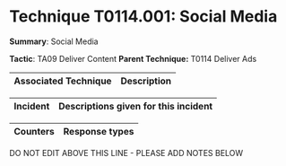 # Technique T0114.001: Social Media

**Summary**: Social Media

**Tactic**: TA09 Deliver Content           **Parent Technique:** T0114 Deliver Ads


| Associated Technique | Description |
| --------- | ------------------------- |



| Incident | Descriptions given for this incident |
| -------- | -------------------- |



| Counters | Response types |
| -------- | -------------- |


DO NOT EDIT ABOVE THIS LINE - PLEASE ADD NOTES BELOW
